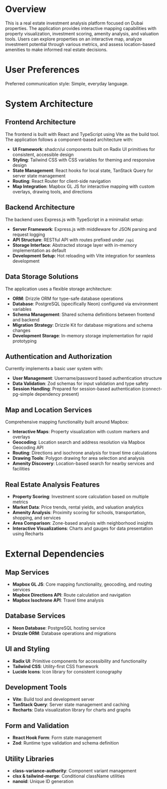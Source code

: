 # Overview

This is a real estate investment analysis platform focused on Dubai properties. The application provides interactive mapping capabilities with property visualization, investment scoring, amenity analysis, and valuation tools. Users can explore properties on an interactive map, analyze investment potential through various metrics, and assess location-based amenities to make informed real estate decisions.

# User Preferences

Preferred communication style: Simple, everyday language.

# System Architecture

## Frontend Architecture

The frontend is built with React and TypeScript using Vite as the build tool. The application follows a component-based architecture with:

- **UI Framework**: shadcn/ui components built on Radix UI primitives for consistent, accessible design
- **Styling**: Tailwind CSS with CSS variables for theming and responsive design
- **State Management**: React hooks for local state, TanStack Query for server state management
- **Routing**: React Router for client-side navigation
- **Map Integration**: Mapbox GL JS for interactive mapping with custom overlays, drawing tools, and directions

## Backend Architecture

The backend uses Express.js with TypeScript in a minimalist setup:

- **Server Framework**: Express.js with middleware for JSON parsing and request logging
- **API Structure**: RESTful API with routes prefixed under `/api`
- **Storage Interface**: Abstracted storage layer with in-memory implementation as default
- **Development Setup**: Hot reloading with Vite integration for seamless development

## Data Storage Solutions

The application uses a flexible storage architecture:

- **ORM**: Drizzle ORM for type-safe database operations
- **Database**: PostgreSQL (specifically Neon) configured via environment variables
- **Schema Management**: Shared schema definitions between frontend and backend
- **Migration Strategy**: Drizzle Kit for database migrations and schema changes
- **Development Storage**: In-memory storage implementation for rapid prototyping

## Authentication and Authorization

Currently implements a basic user system with:

- **User Management**: Username/password based authentication structure
- **Data Validation**: Zod schemas for input validation and type safety
- **Session Handling**: Prepared for session-based authentication (connect-pg-simple dependency present)

## Map and Location Services

Comprehensive mapping functionality built around Mapbox:

- **Interactive Maps**: Property visualization with custom markers and overlays
- **Geocoding**: Location search and address resolution via Mapbox Geocoding API
- **Routing**: Directions and isochrone analysis for travel time calculations
- **Drawing Tools**: Polygon drawing for area selection and analysis
- **Amenity Discovery**: Location-based search for nearby services and facilities

## Real Estate Analysis Features

- **Property Scoring**: Investment score calculation based on multiple metrics
- **Market Data**: Price trends, rental yields, and valuation analytics
- **Amenity Analysis**: Proximity scoring for schools, transportation, shopping, and services
- **Area Comparison**: Zone-based analysis with neighborhood insights
- **Interactive Visualizations**: Charts and gauges for data presentation using Recharts

# External Dependencies

## Map Services
- **Mapbox GL JS**: Core mapping functionality, geocoding, and routing services
- **Mapbox Directions API**: Route calculation and navigation
- **Mapbox Isochrone API**: Travel time analysis

## Database Services
- **Neon Database**: PostgreSQL hosting service
- **Drizzle ORM**: Database operations and migrations

## UI and Styling
- **Radix UI**: Primitive components for accessibility and functionality
- **Tailwind CSS**: Utility-first CSS framework
- **Lucide Icons**: Icon library for consistent iconography

## Development Tools
- **Vite**: Build tool and development server
- **TanStack Query**: Server state management and caching
- **Recharts**: Data visualization library for charts and graphs

## Form and Validation
- **React Hook Form**: Form state management
- **Zod**: Runtime type validation and schema definition

## Utility Libraries
- **class-variance-authority**: Component variant management
- **clsx & tailwind-merge**: Conditional className utilities
- **nanoid**: Unique ID generation
